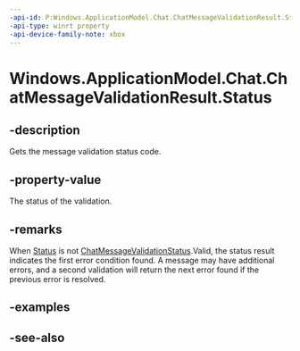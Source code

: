 ```yaml
---
-api-id: P:Windows.ApplicationModel.Chat.ChatMessageValidationResult.Status
-api-type: winrt property
-api-device-family-note: xbox
---
```


<!-- Property syntax
public Windows.ApplicationModel.Chat.ChatMessageValidationStatus Status { get; }
-->

# Windows.ApplicationModel.Chat.ChatMessageValidationResult.Status

## -description
Gets the message validation status code.

## -property-value
The status of the validation.

## -remarks
When [Status](chatmessagevalidationresult_status.md) is not [ChatMessageValidationStatus](chatmessagevalidationstatus.md).Valid, the status result indicates the first error condition found. A message may have additional errors, and a second validation will return the next error found if the previous error is resolved.

## -examples

## -see-also
